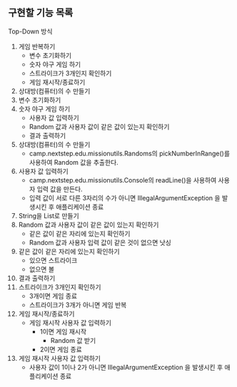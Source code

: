 ## 구현할 기능 목록
Top-Down 방식
1. 게임 반복하기
   - 변수 초기화하기
   - 숫자 야구 게임 하기
   - 스트라이크가 3개인지 확인하기
   - 게임 재시작/종료하기
2. 상대방(컴퓨터)의 수 만들기
3. 변수 초기화하기
4. 숫자 야구 게임 하기
   - 사용자 값 입력하기
   - Random 값과 사용자 값이 같은 값이 있는지 확인하기
   - 결과 출력하기
5. 상대방(컴퓨터)의 수 만들기
   - camp.nextstep.edu.missionutils.Randoms의 pickNumberInRange()를 사용하여 Random 값을 추출한다.
6. 사용자 값 입력하기
   - camp.nextstep.edu.missionutils.Console의 readLine()을 사용하여 사용자 입력 값을 만든다.
   - 입력 값이 서로 다른 3자리의 수가 아니면 IllegalArgumentException 을 발생시킨 후 애플리케이션 종료
7. String을 List로 만들기
8. Random 값과 사용자 값이 같은 값이 있는지 확인하기
   - 같은 값이 같은 자리에 있는지 확인하기
   - Random 값과 사용자 입력 값이 같은 것이 없으면 낫싱
9. 같은 값이 같은 자리에 있는지 확인하기
   - 있으면 스트라이크
   - 없으면 볼
10. 결과 출력하기
11. 스트라이크가 3개인지 확인하기
    - 3개이면 게임 종료
    - 스트라이크가 3개가 아니면 게임 반복
12. 게임 재시작/종료하기
    - 게임 재시작 사용자 값 입력하기
      - 1이면 게임 재시작 
        - Random 값 받기
      - 2이면 게임 종료
13. 게임 재시작 사용자 값 입력하기
    - 사용자 값이 1이나 2가 아니면 IllegalArgumentException 을 발생시킨 후 애플리케이션 종료

